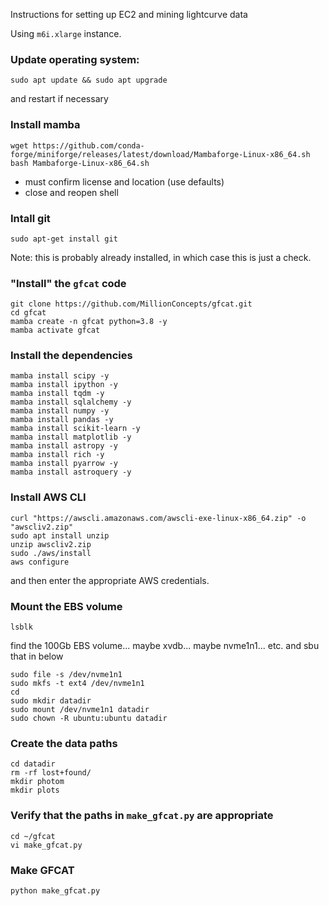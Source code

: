 Instructions for setting up EC2 and mining lightcurve data

Using `m6i.xlarge` instance.

### Update operating system:
`sudo apt update && sudo apt upgrade`

and restart if necessary

### Install mamba
```
wget https://github.com/conda-forge/miniforge/releases/latest/download/Mambaforge-Linux-x86_64.sh
bash Mambaforge-Linux-x86_64.sh
```
* must confirm license and location (use defaults)
* close and reopen shell

### Intall git
```
sudo apt-get install git
```

Note: this is probably already installed, in which case this is just a check.

### "Install" the `gfcat` code
```
git clone https://github.com/MillionConcepts/gfcat.git
cd gfcat
mamba create -n gfcat python=3.8 -y
mamba activate gfcat
```

### Install the dependencies
```
mamba install scipy -y
mamba install ipython -y
mamba install tqdm -y
mamba install sqlalchemy -y
mamba install numpy -y
mamba install pandas -y
mamba install scikit-learn -y
mamba install matplotlib -y
mamba install astropy -y
mamba install rich -y
mamba install pyarrow -y
mamba install astroquery -y 
```


### Install AWS CLI
```
curl "https://awscli.amazonaws.com/awscli-exe-linux-x86_64.zip" -o "awscliv2.zip"
sudo apt install unzip
unzip awscliv2.zip
sudo ./aws/install
aws configure
```
and then enter the appropriate AWS credentials.


### Mount the EBS volume
```
lsblk
```
find the 100Gb EBS volume... maybe xvdb... maybe nvme1n1... etc. and sbu that in below
```
sudo file -s /dev/nvme1n1
sudo mkfs -t ext4 /dev/nvme1n1
cd
sudo mkdir datadir
sudo mount /dev/nvme1n1 datadir
sudo chown -R ubuntu:ubuntu datadir
```

### Create the data paths
```
cd datadir
rm -rf lost+found/
mkdir photom
mkdir plots
```

### Verify that the paths in `make_gfcat.py` are appropriate
```
cd ~/gfcat
vi make_gfcat.py
```

### Make GFCAT
```
python make_gfcat.py
```
